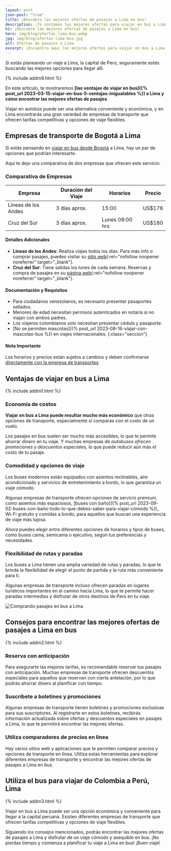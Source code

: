 ```yaml
---
layout: post
json-post: "true"
title: ¡Descubre las mejores ofertas de pasajes a Lima en bus!
description: ¡Te contamos las mejores ofertas para viajar en bus a Lima! 🚌 Descubre una experiencia única y ahorra tiempo y dinero. 🏃🏼 ¡Entra ahora!
h1: ¡Descubre las mejores ofertas de pasajes a Lima en bus!
hero: img/blog/ofertas-lima-bus.webp
jpg: img/blog/ofertas-lima-bus.jpg
alt: Ofertas de pasajes a Lima
excerpt: ¡Encuentra aquí las mejores ofertas para viajar en bus a Lima! Descubre una experiencia única y ahorra tiempo y dinero
---
```

Si estás planeando un viaje a Lima, la capital de Perú, seguramente estés buscando las mejores opciones para llegar allí.

{% include addm9.html %}

En este artículo, te mostraremos **[las ventajas de viajar en bus]({% post_url 2023-03-15-viajar-en-bus-5-ventajas-inigualables %}) a Lima y cómo encontrar las mejores ofertas de pasajes**.

Viajar en autobús puede ser una alternativa conveniente y económica, y en Lima encontrarás una gran variedad de empresas de transporte que ofrecen tarifas competitivas y opciones de viaje flexibles.

## Empresas de transporte de Bogotá a Lima

Si estás pensando en [viajar en bus desde Bogotá]({{'terminal-sur-bogota'|relative_url}} "terminal sur bogota") a Lima, hay un par de opciones que podrían interesarte.

Aquí te dejo una comparativa de dos empresas que ofrecen este servicio:

### Comparativa de Empresas

| Empresa             | Duración del Viaje | Horarios        | Precio |
| ------------------- | ------------------ | --------------- | ------ |
| Lineas de los Andes | 3 días aprox.      | 15:00           | US$176 |
| Cruz del Sur        | 3 días aprox.      | Lunes 09:00 hrs | US$160 |

#### Detalles Adicionales

* **Lineas de los Andes**: Realiza viajes todos los días. Para más info o comprar pasajes, puedes visitar su [sitio web](https://www.lineasdelosandes.com.co/){:rel="nofollow noopener noreferrer" target="_blank"}.
* **Cruz del Sur**: Tiene salidas los lunes de cada semana. Reservas y compra de pasajes en su [página web](https://www.cruzdelsur.com.pe/){:rel="nofollow noopener noreferrer" target="_blank"}.

#### Documentación y Requisitos

* Para ciudadanos venezolanos, es necesario presentar pasaportes sellados.
* Menores de edad necesitan permisos autenticados en notaría si no viajan con ambos padres.
* Los viajeros colombianos solo necesitan presentar cédula y pasaporte.
* [No se permiten mascotas]({% post_url 2023-08-16-viajar-con-mascotas-bus %}) en viajes internacionales.
{:class="seccion"}

#### Nota Importante

Los horarios y precios están sujetos a cambios y deben confirmarse [directamente con la empresa de transportes](/).

## Ventajas de viajar en bus a Lima

{% include addm1.html %}

### Economía de costos

**Viajar en bus a Lima puede resultar mucho más económico** que otras opciones de transporte, especialmente si comparas con el costo de un vuelo.

Los pasajes en bus suelen ser mucho más accesibles, lo que te permite ahorrar dinero en tu viaje. Y muchas empresas de *autobuses ofrecen promociones y descuentos especiales,* lo que puede reducir aún más el costo de tu pasaje.

### Comodidad y opciones de viaje

Los buses modernos están equipados con asientos reclinables, aire acondicionado y servicios de entretenimiento a bordo, lo que garantiza un viaje cómodo.

Algunas empresas de transporte ofrecen opciones de servicio premium, como asientos más espaciosos, [buses con baño]({% post_url 2023-09-02-buses-con-baño-todo-lo-que-debes-saber-para-viajar-cómodo %}), Wi-Fi gratuito y comidas a bordo, para aquellos que buscan una experiencia de viaje más lujosa.

Ahora puedes elegir entre diferentes opciones de horarios y tipos de buses, como buses cama, semicama o ejecutivo, según tus preferencias y necesidades.

### Flexibilidad de rutas y paradas

Los buses a Lima tienen una amplia variedad de rutas y paradas, lo que te brinda la flexibilidad de elegir el punto de partida y la ruta más conveniente para ti.

Algunas empresas de transporte incluso ofrecen paradas en lugares turísticos importantes en el camino hacia Lima, lo que te permite hacer paradas intermedias y disfrutar de otros destinos de Perú en tu viaje.

![Comprando pasajes en bus a Lima](/img/img/blog/ofertas-pasajes-lima-bus.webp "Comprar pasajes bus Lima")

## Consejos para encontrar las mejores ofertas de pasajes a Lima en bus

{% include addm2.html %}

### Reserva con anticipación

Para asegurarte las mejores tarifas, es recomendable reservar tus pasajes con anticipación. Muchas empresas de transporte ofrecen descuentos especiales para aquellos que reservan con cierta antelación, por lo que podrás ahorrar dinero al planificar con tiempo.

### Suscríbete a boletines y promociones

Algunas empresas de transporte tienen boletines y promociones exclusivas para sus suscriptores. Al registrarte en estos boletines, recibirás información actualizada sobre ofertas y descuentos especiales en pasajes a Lima, lo que te permitirá encontrar las mejores ofertas.

### Utiliza comparadores de precios en línea

Hay varios sitios web y aplicaciones que te permiten comparar precios y opciones de transporte en línea. Utiliza estas herramientas para explorar diferentes empresas de transporte y encontrar las mejores ofertas de pasajes a Lima en bus.

## Utiliza el bus para viajar de Colombia a Perú, Lima

{% include addm3.html %}

Viajar en bus a Lima puede ser una opción económica y conveniente para llegar a la capital peruana. Existen diferentes empresas de transporte que ofrecen tarifas competitivas y opciones de viaje flexibles.

Siguiendo los consejos mencionados, podrás encontrar las mejores ofertas de pasajes a Lima y disfrutar de un viaje cómodo y asequible en bus. ¡No pierdas tiempo y comienza a planificar tu viaje a Lima en bus! ¡Buen viaje!
